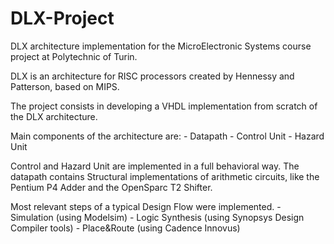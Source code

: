# DLX-Project
DLX architecture implementation for the MicroElectronic Systems course project at Polytechnic of Turin.

DLX is an architecture for RISC processors created by Hennessy and Patterson, based on MIPS.

The project consists in developing a VHDL implementation from scratch of the DLX architecture.

Main components of the architecture are:
    - Datapath
    - Control Unit
    - Hazard Unit

Control and Hazard Unit are implemented in a full behavioral way.
The datapath contains Structural implementations of arithmetic circuits, like the Pentium P4 Adder and the OpenSparc T2 Shifter.

Most relevant steps of a typical Design Flow were implemented.
    - Simulation (using Modelsim)
    - Logic Synthesis (using Synopsys Design Compiler tools)
    - Place&Route (using Cadence Innovus)









